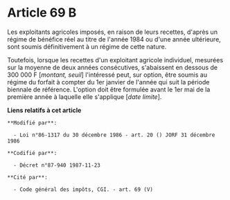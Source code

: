 # Article 69 B

Les exploitants agricoles imposés, en raison de leurs recettes, d'après un régime de bénéfice réel au titre de l'année 1984
ou d'une année ultérieure, sont soumis définitivement à un régime de cette nature.

Toutefois, lorsque les recettes d'un exploitant agricole individuel, mesurées sur la moyenne de deux années consécutives,
s'abaissent en dessous de 300 000 F [*montant, seuil*] l'intéressé peut, sur option, être soumis au régime du forfait à
compter du 1er janvier de l'année qui suit la période biennale de référence. L'option doit être formulée avant le 1er mai de
la première année à laquelle elle s'applique [*date limite*].

**Liens relatifs à cet article**

	**Modifié par**:

	  - Loi n°86-1317 du 30 décembre 1986 - art. 20 () JORF 31 décembre 1986

	**Codifié par**:

	  - Décret n°87-940 1987-11-23

	**Cité par**:

	  - Code général des impôts, CGI. - art. 69 (V)
